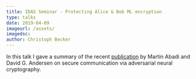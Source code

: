 ```yaml
---
title: IDAS Seminar - Protecting Alice & Bob ML encryption
type: talks
date: 2019-04-09
imageurl: /assets/
imagedsc:    
author: Christoph Becker
---
```


In this talk I gave a summary of the recent [publication](https://arxiv.org/pdf/1610.06918.pdf) by Martin Abadi and David G. Andersen on secure communication via adversarial neural cryptography.
